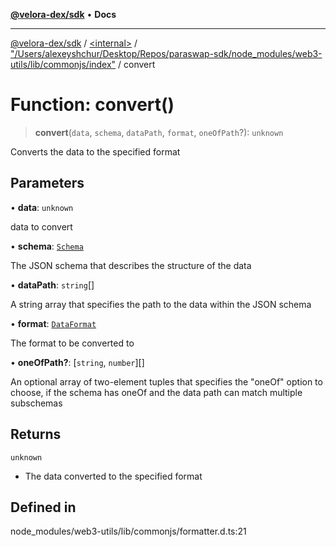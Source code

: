 [**@velora-dex/sdk**](../../../../README.md) • **Docs**

***

[@velora-dex/sdk](../../../../globals.md) / [\<internal\>](../../../README.md) / ["/Users/alexeyshchur/Desktop/Repos/paraswap-sdk/node\_modules/web3-utils/lib/commonjs/index"](../README.md) / convert

# Function: convert()

> **convert**(`data`, `schema`, `dataPath`, `format`, `oneOfPath`?): `unknown`

Converts the data to the specified format

## Parameters

• **data**: `unknown`

data to convert

• **schema**: [`Schema`](../../../type-aliases/Schema.md)

The JSON schema that describes the structure of the data

• **dataPath**: `string`[]

A string array that specifies the path to the data within the JSON schema

• **format**: [`DataFormat`](../../../type-aliases/DataFormat.md)

The format to be converted to

• **oneOfPath?**: [`string`, `number`][]

An optional array of two-element tuples that specifies the "oneOf" option to choose, if the schema has oneOf and the data path can match multiple subschemas

## Returns

`unknown`

- The data converted to the specified format

## Defined in

node\_modules/web3-utils/lib/commonjs/formatter.d.ts:21
